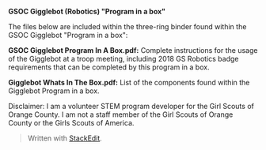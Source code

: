 **GSOC Gigglebot (Robotics) "Program in a box"** 

The files below are included within the three-ring binder found within the GSOC Gigglebot "Program in a box":

 **GSOC Gigglebot Program In A Box.pdf:**
 Complete instructions for the usage of the Gigglebot at a troop meeting, including 2018 GS Robotics badge requirements that can be completed by this program in a box.

**Gigglebot Whats In The Box.pdf:**
List of the components found within the Gigglebot Program in a box.

Disclaimer:  I am a volunteer STEM program developer for the Girl Scouts of Orange County.  I am not a staff member of the Girl Scouts of Orange County or the Girls Scouts of America.

> Written with [StackEdit](https://stackedit.io/).
